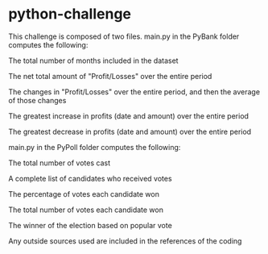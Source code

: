 # python-challenge

This challenge is composed of two files.  main.py in the PyBank folder computes the following:


The total number of months included in the dataset

The net total amount of "Profit/Losses" over the entire period

The changes in "Profit/Losses" over the entire period, and then the average of those changes

The greatest increase in profits (date and amount) over the entire period

The greatest decrease in profits (date and amount) over the entire period


main.py in the PyPoll folder computes the following:


The total number of votes cast

A complete list of candidates who received votes

The percentage of votes each candidate won

The total number of votes each candidate won

The winner of the election based on popular vote


Any outside sources used are included in the references of the coding